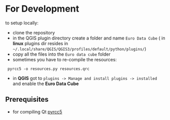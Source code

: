 
# For Development

to setup locally:
- clone the repository
- in the QGIS plugin directory create a folder and name  `Euro Data Cube` ( in **linux** plugins dir resides in ` ~/.local/share/QGIS/QGIS3/profiles/default/python/plugins/`)
- copy all the files into the `Euro data cube` folder
- sometimes you have to re-compile the resources:
```
 pyrcc5 -o resources.py resources.qrc
```
- in **QGIS** got to `plugins -> Manage and install plugins -> installed` and enable the **Euro Data Cube**

## Prerequisites
- for compiling Qt [pyrcc5](http://manpages.ubuntu.com/manpages/trusty/man1/pyrcc5.1.html)


